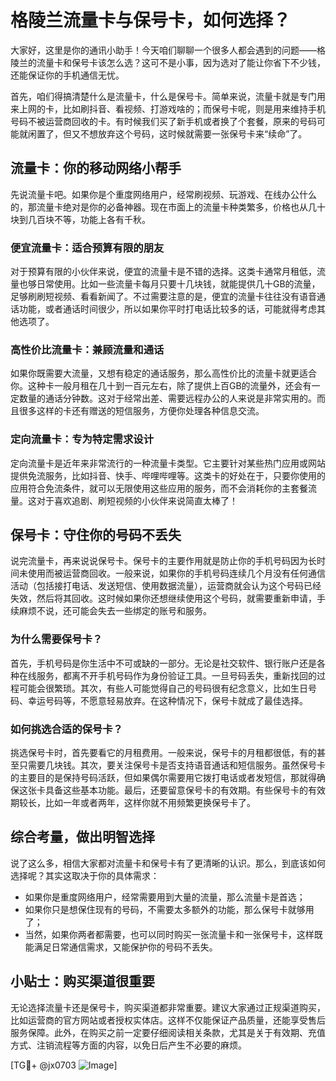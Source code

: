 # 格陵兰流量卡与保号卡，如何选择？

大家好，这里是你的通讯小助手！今天咱们聊聊一个很多人都会遇到的问题——格陵兰的流量卡和保号卡该怎么选？这可不是小事，因为选对了能让你省下不少钱，还能保证你的手机通信无忧。

首先，咱们得搞清楚什么是流量卡，什么是保号卡。简单来说，流量卡就是专门用来上网的卡，比如刷抖音、看视频、打游戏啥的；而保号卡呢，则是用来维持手机号码不被运营商回收的卡。有时候我们买了新手机或者换了个套餐，原来的号码可能就闲置了，但又不想放弃这个号码，这时候就需要一张保号卡来“续命”了。

## 流量卡：你的移动网络小帮手

先说流量卡吧。如果你是个重度网络用户，经常刷视频、玩游戏、在线办公什么的，那流量卡绝对是你的必备神器。现在市面上的流量卡种类繁多，价格也从几十块到几百块不等，功能上各有千秋。

### 便宜流量卡：适合预算有限的朋友

对于预算有限的小伙伴来说，便宜的流量卡是不错的选择。这类卡通常月租低，流量也够日常使用。比如一些流量卡每月只要十几块钱，就能提供几十GB的流量，足够刷刷短视频、看看新闻了。不过需要注意的是，便宜的流量卡往往没有语音通话功能，或者通话时间很少，所以如果你平时打电话比较多的话，可能就得考虑其他选项了。

### 高性价比流量卡：兼顾流量和通话

如果你既需要大流量，又想有稳定的通话服务，那么高性价比的流量卡就更适合你。这种卡一般月租在几十到一百元左右，除了提供上百GB的流量外，还会有一定数量的通话分钟数。这对于经常出差、需要远程办公的人来说是非常实用的。而且很多这样的卡还有赠送的短信服务，方便你处理各种信息交流。

### 定向流量卡：专为特定需求设计

定向流量卡是近年来非常流行的一种流量卡类型。它主要针对某些热门应用或网站提供免流服务，比如抖音、快手、哔哩哔哩等。这类卡的好处在于，只要你使用的应用符合免流条件，就可以无限使用这些应用的服务，而不会消耗你的主套餐流量。这对于喜欢追剧、刷短视频的小伙伴来说简直太棒了！

## 保号卡：守住你的号码不丢失

说完流量卡，再来说说保号卡。保号卡的主要作用就是防止你的手机号码因为长时间未使用而被运营商回收。一般来说，如果你的手机号码连续几个月没有任何通信活动（包括接打电话、发送短信、使用数据流量），运营商就会认为这个号码已经失效，然后将其回收。这时候如果你还想继续使用这个号码，就需要重新申请，手续麻烦不说，还可能会失去一些绑定的账号和服务。

### 为什么需要保号卡？

首先，手机号码是你生活中不可或缺的一部分。无论是社交软件、银行账户还是各种在线服务，都离不开手机号码作为身份验证工具。一旦号码丢失，重新找回的过程可能会很繁琐。其次，有些人可能觉得自己的号码很有纪念意义，比如生日号码、幸运号码等，不愿意轻易放弃。在这种情况下，保号卡就成了最佳选择。

### 如何挑选合适的保号卡？

挑选保号卡时，首先要看它的月租费用。一般来说，保号卡的月租都很低，有的甚至只需要几块钱。其次，要关注保号卡是否支持语音通话和短信服务。虽然保号卡的主要目的是保持号码活跃，但如果偶尔需要用它拨打电话或者发短信，那就得确保这张卡具备这些基本功能。最后，还要留意保号卡的有效期。有些保号卡的有效期较长，比如一年或者两年，这样你就不用频繁更换保号卡了。

## 综合考量，做出明智选择

说了这么多，相信大家都对流量卡和保号卡有了更清晰的认识。那么，到底该如何选择呢？其实这取决于你的具体需求：

- 如果你是重度网络用户，经常需要用到大量的流量，那么流量卡是首选；
- 如果你只是想保住现有的号码，不需要太多额外的功能，那么保号卡就够用了；
- 当然，如果你两者都需要，也可以同时购买一张流量卡和一张保号卡，这样既能满足日常通信需求，又能保护你的号码不丢失。

## 小贴士：购买渠道很重要

无论选择流量卡还是保号卡，购买渠道都非常重要。建议大家通过正规渠道购买，比如运营商的官方网站或者授权实体店。这样不仅能保证产品质量，还能享受售后服务保障。此外，在购买之前一定要仔细阅读相关条款，尤其是关于有效期、充值方式、注销流程等方面的内容，以免日后产生不必要的麻烦。

[TG💪+ @jx0703 ![Image](https://github.com/user-attachments/assets/dbca1d08-cadb-493c-b0ec-ad6f7a83f270)]